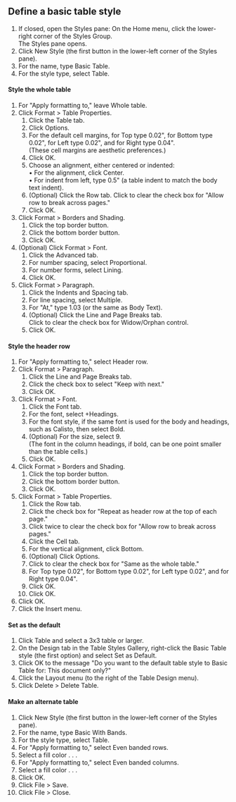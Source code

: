 ## Define a basic table style

1. If closed, open the Styles pane: On the Home menu, click the lower-right corner of the Styles Group. \
   The Styles pane opens.
1. Click New Style (the first button in the lower-left corner of the Styles pane).
1. For the name, type Basic Table.
1. For the style type, select Table.

#### Style the whole table
1. For "Apply formatting to," leave Whole table.
1. Click Format > Table Properties.
   1. Click the Table tab.
   1. Click Options.
   1. For the default cell margins, for Top type 0.02&quot;, for Bottom type 0.02&quot;, for Left type 0.02&quot;, and for Right type 0.04&quot;. \
      (These cell margins are aesthetic preferences.)
   1. Click OK.
   1. Choose an alignment, either centered or indented: \
      &bull; For the alignment, click Center. \
      &bull; For indent from left, type 0.5&quot; (a table indent to match the body text indent).
   1. (Optional) Click the Row tab. Click to clear the check box for "Allow row to break across pages."
   1. Click OK.
1. Click Format > Borders and Shading.
   1. Click the top border button.
   1. Click the bottom border button.
   1. Click OK.
1. (Optional) Click Format > Font.
   1. Click the Advanced tab.
   1. For number spacing, select Proportional.
   1. For number forms, select Lining.
   1. Click OK.
1. Click Format > Paragraph.
   1. Click the Indents and Spacing tab.
   1. For line spacing, select Multiple.
   1. For "At," type 1.03 (or the same as Body Text).
   1. (Optional) Click the Line and Page Breaks tab. \
      Click to clear the check box for Widow/Orphan control.
   1. Click OK.

#### Style the header row
1. For "Apply formatting to," select Header row.
1. Click Format > Paragraph.
   1. Click the Line and Page Breaks tab.
   1. Click the check box to select "Keep with next."
   1. Click OK.
1. Click Format > Font.
   1. Click the Font tab.
   1. For the font, select +Headings.
   1. For the font style, if the same font is used for the body and headings, such as Calisto, then select Bold.
   1. (Optional) For the size, select 9. \
      (The font in the column headings, if bold, can be one point smaller than the table cells.)
   1. Click OK.
1. Click Format > Borders and Shading.
   1. Click the top border button.
   1. Click the bottom border button.
   1. Click OK.
1. Click Format > Table Properties.
   1. Click the Row tab.
   1. Click the check box for "Repeat as header row at the top of each page."
   1. Click twice to clear the check box for "Allow row to break across pages."
   1. Click the Cell tab.
   1. For the vertical alignment, click Bottom.
   1. (Optional) Click Options.
   1. Click to clear the check box for "Same as the whole table."
   1. For Top type 0.02&quot;, for Bottom type 0.02&quot;, for Left type 0.02&quot;, and for Right type 0.04&quot;.
   1. Click OK.
   1. Click OK.
1. Click OK.
1. Click the Insert menu.

#### Set as the default
1. Click Table and select a 3x3 table or larger.
1. On the Design tab in the Table Styles Gallery, right-click the Basic Table style (the first option) and select Set as Default.
1. Click OK to the message "Do you want to the default table style to Basic Table for: This document only?"
1. Click the Layout menu (to the right of the Table Design menu).
1. Click Delete > Delete Table.

#### Make an alternate table
1. Click New Style (the first button in the lower-left corner of the Styles pane).
1. For the name, type Basic With Bands.
1. For the style type, select Table.
1. For "Apply formatting to," select Even banded rows.
  1. Select a fill color . . . 
1. For "Apply formatting to," select Even banded columns.
1. Select a fill color . . . 
1. Click OK.
1. Click File > Save.
1. Click File > Close.
